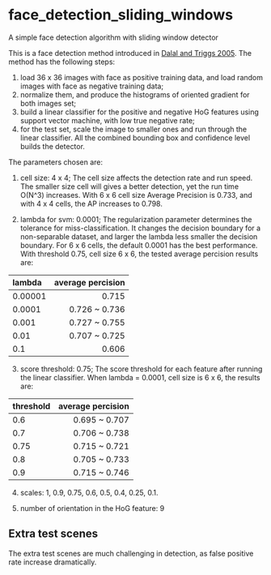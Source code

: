 # face_detection_sliding_windows
A simple face detection algorithm with sliding window detector

This is a face detection method introduced in [Dalal and Triggs 2005](https://lear.inrialpes.fr/people/triggs/pubs/Dalal-cvpr05.pdf). The method has the following steps:
1. load 36 x 36 images with face as positive training data, and load random images with face as negative training data;
2. normalize them, and produce the histograms of oriented gradient for both images set;
3. build a linear classifier for the positive and negative HoG features using support vector machine, with low true negative rate;
4. for the test set, scale the image to smaller ones and run through the linear classifier. All the combined bounding box and confidence level builds the detector.

The parameters chosen are:
1. cell size: 4 x 4;
    The cell size affects the detection rate and run speed. The smaller size cell will gives a better detection, yet the run time O(N^3) increases. With 6 x 6 cell size Average Precision is 0.733, and with 4 x 4 cells, the AP increases to 0.798.
    
2. lambda for svm: 0.0001;
    The regularization parameter determines the tolerance for miss-classification. It changes the decision boundary for a non-separable dataset, and larger the lambda less smaller the decision boundary. For 6 x 6 cells, the default 0.0001 has the best performance. With threshold 0.75, cell size 6 x 6, the tested average percision results are:
    
| lambda | average percision |
| :---   |  ---:  |
| 0.00001| 0.715 |
| 0.0001 | 0.726 ~ 0.736 |
| 0.001 | 0.727 ~ 0.755 | 
| 0.01 | 0.707 ~ 0.725 | 
| 0.1 | 0.606 |


3. score threshold: 0.75;
    The score threshold for each feature after running the linear classifier. When lambda = 0.0001, cell size is 6 x 6, the results are:
    
| threshold | average percision |
| :---   |  ---:  |
| 0.6 | 0.695 ~ 0.707 |
| 0.7 | 0.706 ~ 0.738 |
| 0.75 |0.715 ~ 0.721 |
| 0.8 | 0.705 ~ 0.733 |
| 0.9 | 0.715 ~ 0.746 |

4. scales: 1, 0.9, 0.75, 0.6, 0.5, 0.4, 0.25, 0.1.

5. number of orientation in the HoG feature: 9


## Extra test scenes
The extra test scenes are much challenging in detection, as false positive rate increase dramatically.
